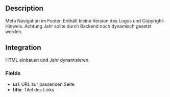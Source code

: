 ## Description

Meta Navigation im Footer. Enthält kleine Version des Logos und Copyright-Hinweis. Achtung Jahr sollte durch Backend noch dynamisch gesetzt werden.

## Integration

HTML einbauen und Jahr dynamisieren.

### Fields

* **url**: URL zur passenden Seite
* **title**: Titel des Links
